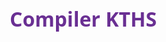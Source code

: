 ## Compiler KTHS






<!DOCTYPE html>
<html lang="en">
<head>
    <meta charset="UTF-8">
    <meta name="viewport" content="width=device-width, initial-scale=1.0">
    <title>Khanyisile Sekatane - Animated Portfolio</title>
    <link rel="stylesheet" href="https://cdnjs.cloudflare.com/ajax/libs/font-awesome/6.4.0/css/all.min.css">
    <style>
        * {
            margin: 0;
            padding: 0;
            box-sizing: border-box;
            font-family: 'Segoe UI', Tahoma, Geneva, Verdana, sans-serif;
        }
        
        body {
            background: linear-gradient(135deg, #f9c5d1, #d8b5ff);
            color: #333;
            line-height: 1.6;
            overflow-x: hidden;
        }
        
        /* Floating bubbles background */
        .bubbles {
            position: fixed;
            width: 100%;
            height: 100%;
            z-index: -1;
            overflow: hidden;
            top: 0;
            left: 0;
        }
        
        .bubble {
            position: absolute;
            bottom: -100px;
            background: rgba(255, 255, 255, 0.2);
            border-radius: 50%;
            animation: float 15s infinite ease-in;
        }
        
        .bubble:nth-child(1) {
            width: 40px;
            height: 40px;
            left: 10%;
            animation-duration: 8s;
        }
        
        .bubble:nth-child(2) {
            width: 20px;
            height: 20px;
            left: 20%;
            animation-duration: 5s;
            animation-delay: 1s;
        }
        
        .bubble:nth-child(3) {
            width: 50px;
            height: 50px;
            left: 35%;
            animation-duration: 7s;
            animation-delay: 2s;
        }
        
        .bubble:nth-child(4) {
            width: 80px;
            height: 80px;
            left: 50%;
            animation-duration: 11s;
            animation-delay: 0s;
        }
        
        .bubble:nth-child(5) {
            width: 35px;
            height: 35px;
            left: 55%;
            animation-duration: 6s;
            animation-delay: 1s;
        }
        
        .bubble:nth-child(6) {
            width: 45px;
            height: 45px;
            left: 65%;
            animation-duration: 8s;
            animation-delay: 3s;
        }
        
        .bubble:nth-child(7) {
            width: 25px;
            height: 25px;
            left: 75%;
            animation-duration: 7s;
            animation-delay: 2s;
        }
        
        .bubble:nth-child(8) {
            width: 80px;
            height: 80px;
            left: 80%;
            animation-duration: 6s;
            animation-delay: 1s;
        }
        
        @keyframes float {
            0% {
                bottom: -100px;
                transform: translateX(0);
            }
            50% {
                transform: translateX(100px);
            }
            100% {
                bottom: 1080px;
                transform: translateX(-200px);
            }
        }
        
        header {
            background: linear-gradient(135deg, rgba(179, 153, 212, 0.9), rgba(226, 115, 150, 0.9));
            color: white;
            text-align: center;
            padding: 4rem 1rem;
            position: relative;
            clip-path: polygon(0 0, 100% 0, 100% 85%, 0 100%);
            margin-bottom: 3rem;
        }
        
        .header-content {
            position: relative;
            z-index: 2;
            max-width: 800px;
            margin: 0 auto;
            animation: fadeInDown 1s ease;
        }
        
        @keyframes fadeInDown {
            from {
                opacity: 0;
                transform: translateY(-30px);
            }
            to {
                opacity: 1;
                transform: translateY(0);
            }
        }
        
        .profile-img {
            width: 150px;
            height: 150px;
            border-radius: 50%;
            object-fit: cover;
            border: 5px solid white;
            box-shadow: 0 10px 30px rgba(0,0,0,0.2);
            margin-bottom: 1.5rem;
            transition: all 0.5s ease;
            animation: pulse 2s infinite 1s;
        }
        
        @keyframes pulse {
            0% {
                box-shadow: 0 0 0 0 rgba(255, 255, 255, 0.7);
            }
            70% {
                box-shadow: 0 0 0 15px rgba(255, 255, 255, 0);
            }
            100% {
                box-shadow: 0 0 0 0 rgba(255, 255, 255, 0);
            }
        }
        
        h1 {
            font-size: 2.5rem;
            margin-bottom: 0.5rem;
            text-shadow: 1px 1px 3px rgba(0,0,0,0.2);
        }
        
        .tagline {
            font-size: 1.2rem;
            margin-bottom: 1.5rem;
            opacity: 0;
            animation: fadeIn 1s ease 0.5s forwards;
        }
        
        @keyframes fadeIn {
            from { opacity: 0; }
            to { opacity: 1; }
        }
        
        .scroll-down {
            font-size: 2rem;
            margin-top: 1rem;
            animation: bounce 2s infinite;
            display: inline-block;
        }
        
        @keyframes bounce {
            0%, 20%, 50%, 80%, 100% {
                transform: translateY(0);
            }
            40% {
                transform: translateY(-20px);
            }
            60% {
                transform: translateY(-10px);
            }
        }
        
        nav {
            background: linear-gradient(to right, rgba(179, 153, 212, 0.9), rgba(226, 115, 150, 0.9));
            padding: 1rem;
            position: sticky;
            top: 0;
            z-index: 100;
            box-shadow: 0 5px 20px rgba(0,0,0,0.1);
            backdrop-filter: blur(5px);
        }
        
        nav ul {
            display: flex;
            justify-content: center;
            list-style: none;
        }
        
        nav ul li {
            margin: 0 1.5rem;
        }
        
        nav ul li a {
            color: white;
            text-decoration: none;
            font-weight: 500;
            padding: 0.5rem 1rem;
            border-radius: 20px;
            transition: all 0.3s ease;
            position: relative;
        }
        
        nav ul li a::after {
            content: '';
            position: absolute;
            bottom: 0;
            left: 0;
            width: 0;
            height: 2px;
            background-color: white;
            transition: width 0.3s ease;
        }
        
        nav ul li a:hover::after {
            width: 100%;
        }
        
        nav ul li a:hover {
            transform: translateY(-3px);
            text-shadow: 0 5px 15px rgba(0,0,0,0.2);
        }
        
        section {
            padding: 4rem 2rem;
            max-width: 1200px;
            margin: 0 auto;
            opacity: 0;
            transform: translateY(30px);
            transition: opacity 0.6s ease, transform 0.6s ease;
        }
        
        section.visible {
            opacity: 1;
            transform: translateY(0);
        }
        
        h2 {
            text-align: center;
            margin-bottom: 2rem;
            font-size: 2rem;
            color: #6a3093;
            position: relative;
            display: inline-block;
        }
        
        h2::after {
            content: '';
            position: absolute;
            bottom: -10px;
            left: 0;
            width: 100%;
            height: 3px;
            background: linear-gradient(to right, #e27396, #b399d4);
            border-radius: 3px;
        }
        
        .about-content {
            display: flex;
            gap: 2rem;
            background: rgba(255,255,255,0.8);
            padding: 2rem;
            border-radius: 15px;
            box-shadow: 0 10px 30px rgba(0,0,0,0.1);
            backdrop-filter: blur(5px);
            border: 1px solid rgba(255,255,255,0.3);
            transform-style: preserve-3d;
            transition: all 0.5s ease;
        }
        
        .about-content:hover {
            transform: translateY(-5px) rotateX(1deg) rotateY(1deg);
            box-shadow: 0 15px 40px rgba(0,0,0,0.2);
        }
        
        .about-text {
            flex: 2;
        }
        
        .skills {
            margin-top: 1.5rem;
        }
        
        .skills h3 {
            margin-bottom: 1rem;
            color: #8a2be2;
        }
        
        .skills-container {
            display: flex;
            flex-wrap: wrap;
            gap: 0.8rem;
        }
        
        .skill {
            background-color: #f0d6ff;
            color: #6a3093;
            padding: 0.5rem 1rem;
            border-radius: 20px;
            font-size: 0.9rem;
            font-weight: 500;
            box-shadow: 0 3px 10px rgba(0,0,0,0.1);
            transition: all 0.3s ease;
        }
        
        .skill:hover {
            transform: translateY(-3px);
            box-shadow: 0 5px 15px rgba(0,0,0,0.2);
            background-color: #e27396;
            color: white;
        }
        
        .projects-grid {
            display: grid;
            grid-template-columns: repeat(auto-fill, minmax(300px, 1fr));
            gap: 2rem;
            margin-top: 2rem;
        }
        
        .project-card {
            background: rgba(255,255,255,0.8);
            border-radius: 15px;
            overflow: hidden;
            box-shadow: 0 10px 30px rgba(0,0,0,0.1);
            transition: all 0.5s ease;
            transform: translateY(0) rotate(0);
            backdrop-filter: blur(5px);
            border: 1px solid rgba(255,255,255,0.3);
            opacity: 0;
            animation: fadeInUp 0.5s ease forwards;
        }
        
        @keyframes fadeInUp {
            from {
                opacity: 0;
                transform: translateY(20px);
            }
            to {
                opacity: 1;
                transform: translateY(0);
            }
        }
        
        .project-card:nth-child(1) { animation-delay: 0.1s; }
        .project-card:nth-child(2) { animation-delay: 0.2s; }
        .project-card:nth-child(3) { animation-delay: 0.3s; }
        .project-card:nth-child(4) { animation-delay: 0.4s; }
        
        .project-card:hover {
            transform: translateY(-10px) rotate(-1deg);
            box-shadow: 0 20px 40px rgba(0,0,0,0.2);
        }
        
        .project-img {
            height: 200px;
            overflow: hidden;
            position: relative;
        }
        
        .project-img img {
            width: 100%;
            height: 100%;
            object-fit: cover;
            transition: transform 0.8s ease;
        }
        
        .project-card:hover .project-img img {
            transform: scale(1.1) rotate(1deg);
        }
        
        .project-overlay {
            position: absolute;
            top: 0;
            left: 0;
            width: 100%;
            height: 100%;
            background: rgba(104, 58, 141, 0.7);
            display: flex;
            align-items: center;
            justify-content: center;
            opacity: 0;
            transition: all 0.5s ease;
        }
        
        .project-card:hover .project-overlay {
            opacity: 1;
        }
        
        .view-project {
            color: white;
            text-decoration: none;
            background: #e27396;
            padding: 0.8rem 1.5rem;
            border-radius: 30px;
            font-weight: 500;
            transform: translateY(20px);
            opacity: 0;
            transition: all 0.5s ease;
            display: flex;
            align-items: center;
            gap: 0.5rem;
        }
        
        .project-card:hover .view-project {
            transform: translateY(0);
            opacity: 1;
        }
        
        .project-info {
            padding: 1.5rem;
        }
        
        .project-info h3 {
            margin-bottom: 0.5rem;
            color: #6a3093;
            transition: all 0.3s ease;
        }
        
        .project-card:hover .project-info h3 {
            color: #e27396;
        }
        
        .project-info p {
            color: #555;
            margin-bottom: 1rem;
        }
        
        .project-tags {
            display: flex;
            flex-wrap: wrap;
            gap: 0.5rem;
        }
        
        .project-tag {
            background-color: #f0d6ff;
            color: #6a3093;
            padding: 0.3rem 0.8rem;
            border-radius: 20px;
            font-size: 0.8rem;
            font-weight: 500;
            transition: all 0.3s ease;
        }
        
        .project-tag:hover {
            background-color: #e27396;
            color: white;
            transform: translateY(-2px);
        }
        
        .experience-item {
            background: rgba(255,255,255,0.8);
            padding: 2rem;
            border-radius: 15px;
            margin-bottom: 2rem;
            box-shadow: 0 10px 30px rgba(0,0,0,0.1);
            backdrop-filter: blur(5px);
            border: 1px solid rgba(255,255,255,0.3);
            transition: all 0.5s ease;
        }
        
        .experience-item:hover {
            transform: translateY(-5px);
            box-shadow: 0 15px 40px rgba(0,0,0,0.2);
        }
        
        .experience-item h3 {
            margin-bottom: 0.5rem;
            color: #8a2be2;
        }
        
        .experience-date {
            color: #9c6fad;
            font-style: italic;
            margin-bottom: 1rem;
        }
        
        .experience-description ul {
            margin-left: 1.5rem;
        }
        
        .experience-description li {
            margin-bottom: 0.5rem;
            position: relative;
            padding-left: 1.5rem;
        }
        
        .experience-description li::before {
            content: '▹';
            position: absolute;
            left: 0;
            color: #e27396;
        }
        
        .contact-form {
            background: rgba(255,255,255,0.8);
            padding: 2rem;
            border-radius: 15px;
            max-width: 600px;
            margin: 0 auto;
            box-shadow: 0 10px 30px rgba(0,0,0,0.1);
            backdrop-filter: blur(5px);
            border: 1px solid rgba(255,255,255,0.3);
            transition: all 0.5s ease;
        }
        
        .contact-form:hover {
            transform: translateY(-5px);
            box-shadow: 0 15px 40px rgba(0,0,0,0.2);
        }
        
        .form-group {
            margin-bottom: 1.5rem;
        }
        
        .form-group label {
            display: block;
            margin-bottom: 0.5rem;
            font-weight: 500;
            color: #6a3093;
        }
        
        .form-group input,
        .form-group textarea {
            width: 100%;
            padding: 0.8rem;
            border: 1px solid #d8b5ff;
            border-radius: 4px;
            font-size: 1rem;
            background-color: rgba(255,255,255,0.7);
            transition: all 0.3s ease;
        }
        
        .form-group input:focus,
        .form-group textarea:focus {
            outline: none;
            border-color: #b399d4;
            box-shadow: 0 0 0 3px rgba(179, 153, 212, 0.3);
        }
        
        .form-group textarea {
            height: 150px;
            resize: vertical;
        }
        
        button {
            background: linear-gradient(to right, #b399d4, #e27396);
            color: white;
            border: none;
            padding: 0.8rem 1.5rem;
            font-size: 1rem;
            font-weight: 500;
            border-radius: 30px;
            cursor: pointer;
            transition: all 0.5s ease;
            width: 100%;
            box-shadow: 0 5px 15px rgba(0,0,0,0.1);
            position: relative;
            overflow: hidden;
        }
        
        button::before {
            content: '';
            position: absolute;
            top: 0;
            left: -100%;
            width: 100%;
            height: 100%;
            background: linear-gradient(90deg, transparent, rgba(255,255,255,0.2), transparent);
            transition: 0.5s;
        }
        
        button:hover::before {
            left: 100%;
        }
        
        button:hover {
            transform: translateY(-3px);
            box-shadow: 0 8px 20px rgba(0,0,0,0.2);
        }
        
        footer {
            background: linear-gradient(to right, rgba(179, 153, 212, 0.9), rgba(226, 115, 150, 0.9));
            color: white;
            text-align: center;
            padding: 3rem 2rem;
            margin-top: 4rem;
            clip-path: polygon(0 15%, 100% 0, 100% 100%, 0 100%);
        }
        
        .social-links {
            margin-top: 1.5rem;
            display: flex;
            justify-content: center;
            gap: 1.5rem;
        }
        
        .social-links a {
            color: white;
            font-size: 1.5rem;
            text-decoration: none;
            transition: all 0.5s ease;
            display: inline-block;
        }
        
        .social-links a:hover {
            transform: translateY(-5px) scale(1.2);
            color: #f0d6ff;
        }
        
        @media (max-width: 768px) {
            .about-content {
                flex-direction: column;
            }
            
            nav ul {
                flex-direction: column;
                align-items: center;
            }
            
            nav ul li {
                margin: 0.5rem 0;
            }
            
            header {
                clip-path: polygon(0 0, 100% 0, 100% 95%, 0 100%);
                padding-bottom: 5rem;
            }
            
            footer {
                clip-path: polygon(0 5%, 100% 0, 100% 100%, 0 100%);
                padding-top: 4rem;
            }
        }
    </style>
</head>
<body>
    <!-- Floating bubbles background -->
    <div class="bubbles">
        <div class="bubble"></div>
        <div class="bubble"></div>
        <div class="bubble"></div>
        <div class="bubble"></div>
        <div class="bubble"></div>
        <div class="bubble"></div>
        <div class="bubble"></div>
        <div class="bubble"></div>
    </div>
    
    <header>
        <div class="header-content">
            <img src="https://via.placeholder.com/150" alt="Khanyisile Sekatane" class="profile-img">
            <h1>KHANYISILE SEKATANE</h1>
            <p class="tagline">Software Developer | Junior Programmer | Client Service Consultant</p>
            <div class="scroll-down">
                <i class="fas fa-chevron-down"></i>
            </div>
        </div>
    </header>
    
    <nav>
        <ul>
            <li><a href="#about"><i class="fas fa-user"></i> About</a></li>
            <li><a href="#skills"><i class="fas fa-code"></i> Skills</a></li>
            <li><a href="#projects"><i class="fas fa-laptop-code"></i> Projects</a></li>
            <li><a href="#experience"><i class="fas fa-briefcase"></i> Experience</a></li>
            <li><a href="#contact"><i class="fas fa-envelope"></i> Contact</a></li>
        </ul>
    </nav>
    
    <section id="about">
        <h2>About Me</h2>
        <div class="about-content">
            <div class="about-text">
                <p>I am a dedicated and charismatic leader with a proven ability to balance team objectives and emotional dynamics. Guided by integrity, respect, and relentless passion, I motivate others to take initiative and achieve excellence.</p>
                <p>An accomplished Software Developer with expertise in PHP, Python, C#, JavaScript, and more, skilled in debugging and optimizing code for reliability and performance. Frequently praised for communication by my peers, I can be relied upon to help your team achieve its goals.</p>
                
                <div class="skills">
                    <h3>My Approach</h3>
                    <p>I thrive in detail-oriented environments while continuously seeking opportunities for growth. By strategically managing time, resources, and priorities, I drive impactful results and foster a culture of innovation in the workplace.</p>
                </div>
            </div>
        </div>
    </section>
    
    <section id="skills">
        <h2>Technical Skills</h2>
        <div class="about-content">
            <div class="skills-container">
                <span class="skill">PHP</span>
                <span class="skill">Python</span>
                <span class="skill">C#</span>
                <span class="skill">JavaScript</span>
                <span class="skill">HTML/CSS</span>
                <span class="skill">.NET</span>
                <span class="skill">Java</span>
                <span class="skill">MySQL</span>
                <span class="skill">Linux</span>
                <span class="skill">Ubuntu</span>
                <span class="skill">Windows OS</span>
                <span class="skill">Power BI</span>
                <span class="skill">OneDrive</span>
                <span class="skill">SharePoint</span>
                <span class="skill">GitHub</span>
                <span class="skill">CompTIA Security+</span>
                <span class="skill">MEDI Switch</span>
                <span class="skill">MS Office</span>
                <span class="skill">User Experience Design</span>
                <span class="skill">Testing & Debugging</span>
                <span class="skill">Technical Consulting</span>
            </div>
        </div>
    </section>
    
    <section id="projects">
        <h2>Featured Projects</h2>
        <div class="projects-grid">
            <div class="project-card">
                <div class="project-img">
                    <img src="https://via.placeholder.com/600x400" alt="MOADE Light OS">
                    <div class="project-overlay">
                        <a href="#" class="view-project">View Project <i class="fas fa-external-link-alt"></i></a>
                    </div>
                </div>
                <div class="project-info">
                    <h3>MOADE Light OS</h3>
                    <p>Message-Oriented Application Development Environment developed at ELASI with JavaScript, HTML, CSS, and PHP.</p>
                    <div class="project-tags">
                        <span class="project-tag">JavaScript</span>
                        <span class="project-tag">PHP</span>
                        <span class="project-tag">System Design</span>
                    </div>
                </div>
            </div>
            
            <div class="project-card">
                <div class="project-img">
                    <img src="https://via.placeholder.com/600x400" alt="Corona Assist">
                    <div class="project-overlay">
                        <a href="#" class="view-project">View Project <i class="fas fa-external-link-alt"></i></a>
                    </div>
                </div>
                <div class="project-info">
                    <h3>Corona Assist</h3>
                    <p>Web-based applications developed for Mediwell Medical and Dental Center during the COVID-19 pandemic.</p>
                    <div class="project-tags">
                        <span class="project-tag">Web Development</span>
                        <span class="project-tag">Healthcare</span>
                        <span class="project-tag">API Integration</span>
                    </div>
                </div>
            </div>
            
            <div class="project-card">
                <div class="project-img">
                    <img src="https://via.placeholder.com/600x400" alt="School LMS">
                    <div class="project-overlay">
                        <a href="#" class="view-project">View Project <i class="fas fa-external-link-alt"></i></a>
                    </div>
                </div>
                <div class="project-info">
                    <h3>School LMS Modifications</h3>
                    <p>PHP modifications to the Learning Management System at Sunward Park High School.</p>
                    <div class="project-tags">
                        <span class="project-tag">PHP</span>
                        <span class="project-tag">LMS</span>
                        <span class="project-tag">Education</span>
                    </div>
                </div>
            </div>
            
            <div class="project-card">
                <div class="project-img">
                    <img src="https://via.placeholder.com/600x400" alt="Healthcare Admin">
                    <div class="project-overlay">
                        <a href="#" class="view-project">View Project <i class="fas fa-external-link-alt"></i></a>
                    </div>
                </div>
                <div class="project-info">
                    <h3>Healthcare Administration</h3>
                    <p>Systems developed for Professional Provident Scheme including MIP and Wordindex Robots.</p>
                    <div class="project-tags">
                        <span class="project-tag">Healthcare IT</span>
                        <span class="project-tag">Excel</span>
                        <span class="project-tag">PuTTY</span>
                    </div>
                </div>
            </div>
        </div>
    </section>
    
    <section id="experience">
        <h2>Professional Experience</h2>
        <div class="experience-item">
            <h3>Junior Programmer</h3>
            <p class="experience-date">JUN 2019 - APR 2025 | ELASI</p>
            <div class="experience-description">
                <ul>
                    <li>Developer on a light OS for MOADE (Message-Oriented Application Development Environment)</li>
                    <li>Debugged existing codebase to identify and fix bugs</li>
                    <li>Developed and tested code for web applications using JavaScript, HTML, CSS, and PHP</li>
                    <li>Created database queries to retrieve data from MySQL databases</li>
                    <li>Worked closely with product managers to understand customer needs</li>
                </ul>
            </div>
        </div>
        
        <div class="experience-item">
            <h3>ICT and Software Developer</h3>
            <p class="experience-date">JUN 2019 - SEP 2021 | Sunward Park High School</p>
            <div class="experience-description">
                <ul>
                    <li>Daily backups for the school LMS</li>
                    <li>Modifying the program/system using php</li>
                    <li>Wifi maintenance (Zone Director)</li>
                    <li>Ordering ICT Devices</li>
                    <li>PC setups and maintenance</li>
                </ul>
            </div>
        </div>
        
        <div class="experience-item">
            <h3>Software Developer (Corona Assist)</h3>
            <p class="experience-date">JAN 2020 - DEC 2021 | Mediwell Medical and Dental Center</p>
            <div class="experience-description">
                <ul>
                    <li>Full-time developer for Corona Assist</li>
                    <li>Designed and implemented various web-based applications for clients</li>
                    <li>Optimized code for better performance, scalability, reliability, security and maintainability</li>
                    <li>Collaborated with project stakeholders to ensure successful delivery of software solutions</li>
                </ul>
            </div>
        </div>
    </section>
    
    <section id="contact">
        <h2>Contact Me</h2>
        <div class="contact-form">
            <form>
                <div class="form-group">
                    <label for="name">Name</label>
                    <input type="text" id="name" name="name" required>
                </div>
                <div class="form-group">
                    <label for="email">Email</label>
                    <input type="email" id="email" name="email" required>
                </div>
                <div class="form-group">
                    <label for="message">Message</label>
                    <textarea id="message" name="message" required></textarea>
                </div>
                <button type="submit">Send Message <i class="fas fa-paper-plane"></i></button>
            </form>
        </div>
    </section>
    
    <footer>
        <p>&copy; 2025 Khanyisile Sekatane. All rights reserved.</p>
        <div class="social-links">
            <a href="#"><i class="fab fa-linkedin"></i></a>
            <a href="#"><i class="fab fa-github"></i></a>
            <a href="#"><i class="fab fa-twitter"></i></a>
            <a href="mailto:sekatanekhanyi@gmail.com"><i class="fas fa-envelope"></i></a>
            <a href="tel:0671287289"><i class="fas fa-phone"></i></a>
        </div>
    </footer>
    
    <script>
        // Intersection Observer for scroll animations
        document.addEventListener('DOMContentLoaded', function() {
            const sections = document.querySelectorAll('section');
            
            const observerOptions = {
                threshold: 0.1,
                rootMargin: '0px 0px -50px 0px'
            };
            
            const observer = new IntersectionObserver(function(entries, observer) {
                entries.forEach(entry => {
                    if (entry.isIntersecting) {
                        entry.target.classList.add('visible');
                        observer.unobserve(entry.target);
                    }
                });
            }, observerOptions);
            
            sections.forEach(section => {
                observer.observe(section);
            });
            
            // Smooth scrolling for navigation links
            document.querySelectorAll('nav a').forEach(anchor => {
                anchor.addEventListener('click', function(e) {
                    e.preventDefault();
                    
                    const targetId = this.getAttribute('href');
                    const targetElement = document.querySelector(targetId);
                    
                    window.scrollTo({
                        top: targetElement.offsetTop - 70,
                        behavior: 'smooth'
                    });
                });
            });
            
            // Form submission animation
            const contactForm = document.querySelector('form');
            if (contactForm) {
                contactForm.addEventListener('submit', function(e) {
                    e.preventDefault();
                    
                    const submitButton = this.querySelector('button[type="submit"]');
                    submitButton.innerHTML = 'Sending <i class="fas fa-spinner fa-spin"></i>';
                    submitButton.style.opacity = '0.8';
                    
                    // Simulate form submission
                    setTimeout(() => {
                        submitButton.innerHTML = 'Message Sent! <i class="fas fa-check"></i>';
                        submitButton.style.background = 'linear-gradient(to right, #4CAF50, #2E7D32)';
                        
                        // Reset form
                        setTimeout(() => {
                            contactForm.reset();
                            submitButton.innerHTML = 'Send Message <i class="fas fa-paper-plane"></i>';
                            submitButton.style.background = 'linear-gradient(to right, #b399d4, #e27396)';
                            submitButton.style.opacity = '1';
                        }, 3000);
                    }, 1500);
                });
            }
            
            // Floating bubble animation
            const bubblesContainer = document.querySelector('.bubbles');
            for (let i = 0; i < 20; i++) {
                const bubble = document.createElement('div');
                bubble.classList.add('bubble');
                
                // Random size between 10px and 60px
                const size = Math.random() * 50 + 10;
                bubble.style.width = `${size}px`;
                bubble.style.height = `${size}px`;
                
                // Random position
                bubble.style.left = `${Math.random() * 100}%`;
                
                // Random animation duration between 5s and 15s
                const duration = Math.random() * 10 + 5;
                bubble.style.animationDuration = `${duration}s`;
                
                // Random delay
                const delay = Math.random() * 5;
                bubble.style.animationDelay = `${delay}s`;
                
                bubblesContainer.appendChild(bubble);
            }
        });
    </script>
</body>
</html>
